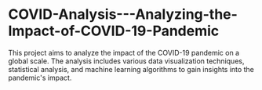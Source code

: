 # COVID-Analysis---Analyzing-the-Impact-of-COVID-19-Pandemic
This project aims to analyze the impact of the COVID-19 pandemic on a global scale. The analysis includes various data visualization techniques, statistical analysis, and machine learning algorithms to gain insights into the pandemic's impact. 
